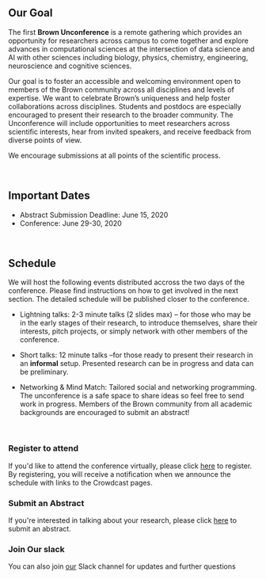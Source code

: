 ## Our Goal  

The first **Brown Unconference** is a remote gathering which provides an opportunity for researchers across campus to come together and explore advances in computational sciences at the intersection of data science and AI with other sciences including biology, physics, chemistry, engineering,  neuroscience and cognitive sciences.

Our goal is to foster an accessible and welcoming environment open to members of the Brown community across all disciplines and levels of expertise. We want to celebrate Brown’s uniqueness and help foster collaborations across disciplines.  Students and postdocs are especially encouraged to present their research to the broader community. The Unconference will include opportunities to meet researchers across scientific interests, hear from invited speakers, and receive feedback from diverse points of view.

We encourage submissions at all points of the scientific process.

&nbsp;

## Important Dates


* Abstract Submission Deadline: June 15, 2020
* Conference: June 29-30, 2020

&nbsp;

## Schedule 

We will host the following events distributed accross the two days of the conference. Please find instructions on how to get involved in the next section. The detailed schedule will be published closer to the conference. 

* Lightning talks: 2-3 minute talks (2 slides max) – for those who may be in the early stages of their research, to introduce themselves, share their interests, pitch projects, or simply network with other members of the conference.

* Short talks: 12 minute talks –for those ready to present their research in an **informal** setup. Presented research can be in progress and data can be preliminary.


* Networking & Mind Match: Tailored social and networking programming.
The unconference is a safe space to share ideas so feel free to send work in progress. Members of the Brown community from all academic backgrounds are encouraged to submit an abstract!

&nbsp;

### Register to attend
If you'd like to attend the conference virtually, please click [here](https://forms.gle/KWE3hSjzj956bLUa8) to register. By registering, you will receive a notification when we announce the schedule with links to the Crowdcast pages.


### Submit an Abstract 
If you're interested in talking about your research, please click [here](https://forms.gle/MFgdotPbG68vgyMA6) to submit an abstract. 

### Join Our slack 

 You can also join [our](https://innovation-carney.slack.com/archives/C0158NZ6CCQ) Slack channel for updates and further questions


  


    